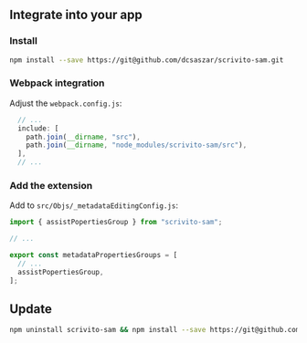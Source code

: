 ## Integrate into your app

### Install

```bash
npm install --save https://git@github.com/dcsaszar/scrivito-sam.git
```

### Webpack integration

Adjust the `webpack.config.js`:

```js
  // ...
  include: [
    path.join(__dirname, "src"),
    path.join(__dirname, "node_modules/scrivito-sam/src"),
  ],
  // ...
```

### Add the extension

Add to `src/Objs/_metadataEditingConfig.js`:

```js
import { assistPopertiesGroup } from "scrivito-sam";

// ...

export const metadataPropertiesGroups = [
  // ...
  assistPopertiesGroup,
];
```

## Update

```bash
npm uninstall scrivito-sam && npm install --save https://git@github.com/dcsaszar/scrivito-sam.git
```
